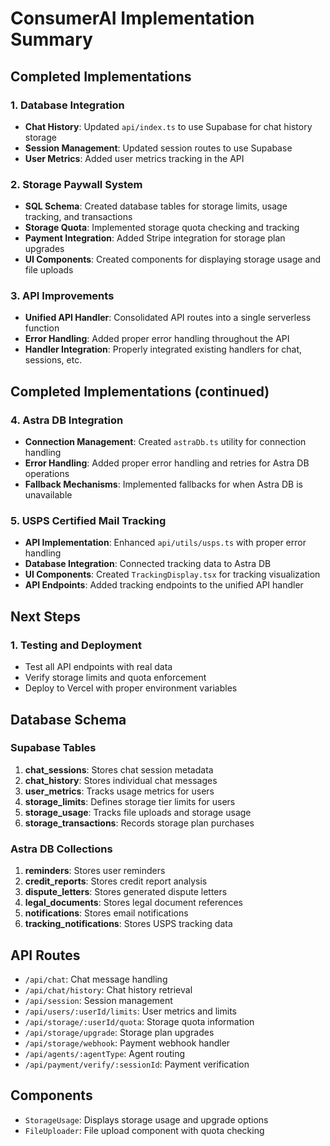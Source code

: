 # ConsumerAI Implementation Summary

## Completed Implementations

### 1. Database Integration

- **Chat History**: Updated `api/index.ts` to use Supabase for chat history storage
- **Session Management**: Updated session routes to use Supabase
- **User Metrics**: Added user metrics tracking in the API

### 2. Storage Paywall System

- **SQL Schema**: Created database tables for storage limits, usage tracking, and transactions
- **Storage Quota**: Implemented storage quota checking and tracking
- **Payment Integration**: Added Stripe integration for storage plan upgrades
- **UI Components**: Created components for displaying storage usage and file uploads

### 3. API Improvements

- **Unified API Handler**: Consolidated API routes into a single serverless function
- **Error Handling**: Added proper error handling throughout the API
- **Handler Integration**: Properly integrated existing handlers for chat, sessions, etc.

## Completed Implementations (continued)

### 4. Astra DB Integration

- **Connection Management**: Created `astraDb.ts` utility for connection handling
- **Error Handling**: Added proper error handling and retries for Astra DB operations
- **Fallback Mechanisms**: Implemented fallbacks for when Astra DB is unavailable

### 5. USPS Certified Mail Tracking

- **API Implementation**: Enhanced `api/utils/usps.ts` with proper error handling
- **Database Integration**: Connected tracking data to Astra DB
- **UI Components**: Created `TrackingDisplay.tsx` for tracking visualization
- **API Endpoints**: Added tracking endpoints to the unified API handler

## Next Steps

### 1. Testing and Deployment

- Test all API endpoints with real data
- Verify storage limits and quota enforcement
- Deploy to Vercel with proper environment variables

## Database Schema

### Supabase Tables

1. **chat_sessions**: Stores chat session metadata
2. **chat_history**: Stores individual chat messages
3. **user_metrics**: Tracks usage metrics for users
4. **storage_limits**: Defines storage tier limits for users
5. **storage_usage**: Tracks file uploads and storage usage
6. **storage_transactions**: Records storage plan purchases

### Astra DB Collections

1. **reminders**: Stores user reminders
2. **credit_reports**: Stores credit report analysis
3. **dispute_letters**: Stores generated dispute letters
4. **legal_documents**: Stores legal document references
5. **notifications**: Stores email notifications
6. **tracking_notifications**: Stores USPS tracking data

## API Routes

- `/api/chat`: Chat message handling
- `/api/chat/history`: Chat history retrieval
- `/api/session`: Session management
- `/api/users/:userId/limits`: User metrics and limits
- `/api/storage/:userId/quota`: Storage quota information
- `/api/storage/upgrade`: Storage plan upgrades
- `/api/storage/webhook`: Payment webhook handler
- `/api/agents/:agentType`: Agent routing
- `/api/payment/verify/:sessionId`: Payment verification

## Components

- `StorageUsage`: Displays storage usage and upgrade options
- `FileUploader`: File upload component with quota checking